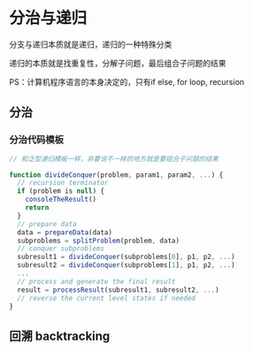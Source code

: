 # 分治与递归

分支与递归本质就是递归，递归的一种特殊分类

递归的本质就是找重复性，分解子问题，最后组合子问题的结果

PS：计算机程序语言的本身决定的，只有if else, for loop, recursion

## 分治

### 分治代码模板


```js
// 和泛型递归模板一样，非要说不一样的地方就是要组合子问题的结果

function divideConquer(problem, param1, param2, ...) {
  // recursion terminator
  if (problem is null) {
    consoleTheResult()
    return
  }
  // prepare data
  data = prepareData(data)
  subproblems = splitProblem(problem, data)
  // conquer subproblems
  subresult1 = divideConquer(subproblems[0], p1, p2, ...)
  subresult2 = divideConquer(subproblems[1], p1, p2, ...)
  ...
  // process and generate the final result
  result = processResult(subresult1, subresult2, ...)
  // reverse the current level states if needed 
}
```

## 回溯 backtracking
